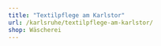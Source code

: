 ```yaml
---
title: "Textilpflege am Karlstor"
url: /karlsruhe/textilpflege-am-karlstor/
shop: Wäscherei
---
```

